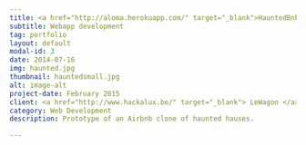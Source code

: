 ```yaml
---
title: <a href="http://aloma.herokuapp.com/" target="_blank">HauntedBnb</a>
subtitle: Webapp development
tag: portfolio
layout: default
modal-id: 3
date: 2014-07-16
img: haunted.jpg
thumbnail: hauntedsmall.jpg
alt: image-alt
project-date: February 2015
client: <a href="http://www.hackalux.be/" target="_blank"> LeWagon </a>
category: Web Development
description: Prototype of an Airbnb clone of haunted hauses.

---
```

